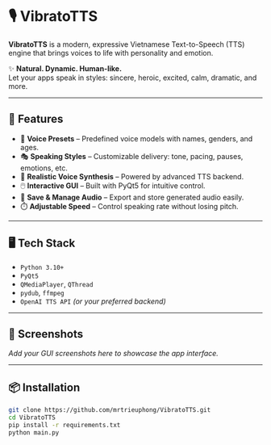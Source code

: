 # 🎙️ VibratoTTS

**VibratoTTS** is a modern, expressive Vietnamese Text-to-Speech (TTS) engine that brings voices to life with personality and emotion.

✨ **Natural. Dynamic. Human-like.**  
Let your apps speak in styles: sincere, heroic, excited, calm, dramatic, and more.

---

## 🚀 Features

- 🎤 **Voice Presets** – Predefined voice models with names, genders, and ages.
- 🎭 **Speaking Styles** – Customizable delivery: tone, pacing, pauses, emotions, etc.
- 🧠 **Realistic Voice Synthesis** – Powered by advanced TTS backend.
- 🖱️ **Interactive GUI** – Built with PyQt5 for intuitive control.
- 💾 **Save & Manage Audio** – Export and store generated audio easily.
- ⏱️ **Adjustable Speed** – Control speaking rate without losing pitch.

---

## 🖥️ Tech Stack

- `Python 3.10+`
- `PyQt5`
- `QMediaPlayer`, `QThread`
- `pydub`, `ffmpeg`
- `OpenAI TTS API` *(or your preferred backend)*

---

## 📸 Screenshots

_Add your GUI screenshots here to showcase the app interface._

---

## 📦 Installation

```bash
git clone https://github.com/mrtrieuphong/VibratoTTS.git
cd VibratoTTS
pip install -r requirements.txt
python main.py
